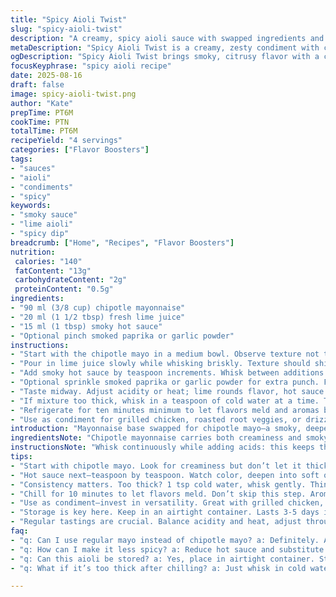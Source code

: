 ```yaml
---
title: "Spicy Aioli Twist"
slug: "spicy-aioli-twist"
description: "A creamy, spicy aioli sauce with swapped ingredients and adjusted consistency. Uses chipotle mayo instead of plain, lime juice replaces water for brightness. Quick whisk method. Adds depth and heat without overpowering. Versatile with grilled meats, bowls, sandwiches. Whisk until the texture thickens but still pourable. Balance acidity and spice by tasting mid-mix. Chill briefly to let flavors marry. Handles substitutions: Greek yogurt for mayo, hot sauce for sriracha. Visually, a pale orange with flecks. Aroma hints smokiness and citrus. No fuss, just bold."
metaDescription: "Spicy Aioli Twist is a creamy, zesty condiment with chipotle mayo, lime juice, and hot sauce. Adds kick to any dish."
ogDescription: "Spicy Aioli Twist brings smoky, citrusy flavor with a creamy base. Perfect for grilled meats or bowls."
focusKeyphrase: "spicy aioli recipe"
date: 2025-08-16
draft: false
image: spicy-aioli-twist.png
author: "Kate"
prepTime: PT6M
cookTime: PTN
totalTime: PT6M
recipeYield: "4 servings"
categories: ["Flavor Boosters"]
tags:
- "sauces"
- "aioli"
- "condiments"
- "spicy"
keywords:
- "smoky sauce"
- "lime aioli"
- "spicy dip"
breadcrumb: ["Home", "Recipes", "Flavor Boosters"]
nutrition: 
 calories: "140"
 fatContent: "13g"
 carbohydrateContent: "2g"
 proteinContent: "0.5g"
ingredients:
- "90 ml (3/8 cup) chipotle mayonnaise"
- "20 ml (1 1/2 tbsp) fresh lime juice"
- "15 ml (1 tbsp) smoky hot sauce"
- "Optional pinch smoked paprika or garlic powder"
instructions:
- "Start with the chipotle mayo in a medium bowl. Observe texture not too thick—adds creaminess without heaviness."
- "Pour in lime juice slowly while whisking briskly. Texture should shift, lighten slightly; tang cuts richness."
- "Add smoky hot sauce by teaspoon increments. Whisk between additions. Watch color deepen into soft orange."
- "Optional sprinkle smoked paprika or garlic powder for extra punch. Fold gently, don’t overwork—flavors settle plainly."
- "Taste midway. Adjust acidity or heat; lime rounds flavor, hot sauce bites back. Aim balance, not overwhelm."
- "If mixture too thick, whisk in a teaspoon of cold water at a time. Too thin? Dollop more mayo, whisk to combine."
- "Refrigerate for ten minutes minimum to let flavors meld and aromas bloom. Serve chilled or room temp."
- "Use as condiment for grilled chicken, roasted root veggies, or drizzle over bowls with quinoa and kale."
introduction: "Mayonnaise base swapped for chipotle mayo—a smoky, deeper-flavored alternative cuts typical dullness. Lime juice in place of plain water adds brightness and acidity that wakes the palate. Hot sauce replaces sriracha—often sweeter—giving a stronger slow-building heat. The process quick, whisk, taste, adjust; not over-complicated. You want creamy texture that clings but pours, with that faint orange glow from spices. Hint tiniest garlic powder or smoked paprika if mood strikes. Chill a bit to let oil and acid become one. Use on anything needing fat, spice, life: chicken, quinoa salads, roasted squash. Essentials: taste and texture. Check thickness often. Don’t rush melding. This is about knowing when to stop whisking before emulsification collapses, and recognizing a balance where the bite lingers but doesn’t overpower."
ingredientsNote: "Chipotle mayonnaise carries both creaminess and smoky heat; no need for extra peppers. Lime juice brightens and thins the mix, but if you only have lemon, use it sparingly—the tartness varies. Swap hot sauce types cautiously—some hotter, some sweetened. Adjust to taste, remember single strong additions can drastically shift flavor. Smoked paprika and garlic powder are optional but can deepen the flavor layer without adding moisture. If using plain mayo, consider adding a dash of chipotle powder or adobo sauce for smokiness. Keep a small bowl of water nearby to adjust thickness gradually; rushing with too much water risks breaking the emulsion. Keep chill time, it’s crucial allowing flavors to marry and for the sauce to firm up slightly before serving. Mayonnaise substitutes like Greek yogurt can work but will change texture and flavor, so use lime juice sparingly to avoid curdling."
instructionsNote: "Whisk continuously while adding acids: this keeps the mayo stable, prevents curdling. Watch the texture carefully: sauce should be thick but soft enough to coat a spoon. Drizzle in hot sauce little by little, whisking to integrate fully before adding more. This method avoids overpowering in early stages and allows better control over heat level. Adding dry spices last preserves their intensity without diluting. Resting in fridge essential. Flavors open up, aroma develops—a faint smoky citrus note emerges. Serve chilled but bring to room temp 5 minutes before using for best mouthfeel and aroma release. Don’t overwhisk or the sauce may split; if that happens, add a teaspoon cold water and gently re-emulsify. Timing is based on sensory cues, not strict seconds. Practice tasting as you whisk—most important skill here."
tips:
- "Start with chipotle mayo. Look for creaminess but don’t let it thick. Adds instant flavor without heaviness. Lime juice? Pour in slowly while whisking. Texture should lighten."
- "Hot sauce next—teaspoon by teaspoon. Watch color, deepen into soft orange. Adjust according to taste. Smoke paprika? Optional, adds depth. Don’t overdo it. Too much alters balance."
- "Consistency matters. Too thick? 1 tsp cold water, whisk gently. Thin? Add more mayo, combine. Always check texture. A spoon should coat well, but still flow."
- "Chill for 10 minutes to let flavors meld. Don’t skip this step. Aroma changes too—smoky citrus notes. Serve cold or at room temp for best results."
- "Use as condiment—invest in versatility. Great with grilled chicken, veggies or quinoa bowls. Easy swaps like Greek yogurt for mayonnaise possible, but adjust lime."
- "Storage is key here. Keep in an airtight container. Lasts 3-5 days in fridge. A little swelling means flavors developed. Re-stir if separation happens."
- "Regular tastings are crucial. Balance acidity and heat, adjust throughout mixing. First whisk, then taste. Keep it simple. Too much spice can overwhelm the dish."
faq:
- "q: Can I use regular mayo instead of chipotle mayo? a: Definitely. Add chipotle powder or adobo sauce, gradually. Tweak lime accordingly."
- "q: How can I make it less spicy? a: Reduce hot sauce and substitute with milder options. You might try yogurt, for creaminess without heat."
- "q: Can this aioli be stored? a: Yes, place in airtight container. Stays fresh 3-5 days. If separation occurs, whisk before using."
- "q: What if it’s too thick after chilling? a: Just whisk in cold water slowly. Add moisture little by little. Avoid rushing. Test often."

---
```

